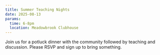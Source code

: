 ```yaml
---
title: Summer Teaching Nights
date: 2025-08-13
params:
  time: 6-8pm
  location: Meadowbrook Clubhouse
---
```


Join us for a potluck dinner with the community followed by teaching and discussion. Please RSVP and sign up to bring something.
